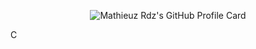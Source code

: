 <p align="center">
  <img src="(https://raw.githubusercontent.com/mathieurdz/mathieurdz/refs/heads/main/card.svg)" alt="Mathieuz Rdz's GitHub Profile Card" />
</p>C

